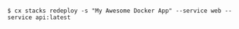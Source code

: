 <!-- layout:code post: stacks_examples -->

```

$ cx stacks redeploy -s "My Awesome Docker App" --service web --service api:latest

```
